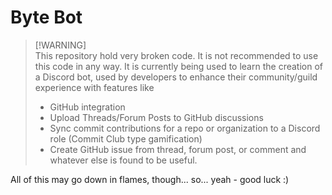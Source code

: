 # Byte Bot

> [!WARNING]\
> This repository hold very broken code. It is not recommended to use this code in any way.
> It is currently being used to learn the creation of a Discord bot, used by developers
> to enhance their community/guild experience with features like
>
> - GitHub integration
> - Upload Threads/Forum Posts to GitHub discussions
> - Sync commit contributions for a repo or organization to a Discord role (Commit Club type gamification)
> - Create GitHub issue from thread, forum post, or comment
>   and whatever else is found to be useful.

All of this may go down in flames, though... so... yeah - good luck :)
